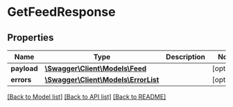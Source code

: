 # GetFeedResponse

## Properties
Name | Type | Description | Notes
------------ | ------------- | ------------- | -------------
**payload** | [**\Swagger\Client\Models\Feed**](Feed.md) |  | [optional] 
**errors** | [**\Swagger\Client\Models\ErrorList**](ErrorList.md) |  | [optional] 

[[Back to Model list]](../../README.md#documentation-for-models) [[Back to API list]](../../README.md#documentation-for-api-endpoints) [[Back to README]](../../README.md)

